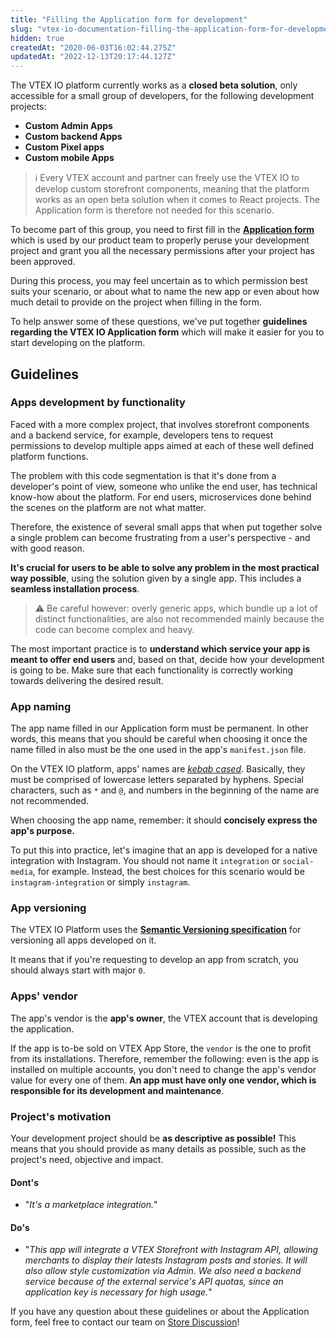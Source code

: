 ```yaml
---
title: "Filling the Application form for development"
slug: "vtex-io-documentation-filling-the-application-form-for-development"
hidden: true
createdAt: "2020-06-03T16:02:44.275Z"
updatedAt: "2022-12-13T20:17:44.127Z"
---
```


The VTEX IO platform currently works as a **closed beta solution**, only accessible for a small group of developers, for the following development projects:

- **Custom Admin Apps**
- **Custom backend Apps**
- **Custom Pixel apps**
- **Custom mobile Apps**

> ℹ️ Every VTEX account and partner can freely use the VTEX IO to develop custom storefront components, meaning that the platform works as an open beta solution when it comes to React projects. The Application form is therefore not needed for this scenario.

To become part of this group, you need to first fill in the [**Application form**](https://docs.google.com/forms/d/e/1FAIpQLSfhuhFxvezMhPEoFlN9yFEkUifGQlGP4HmJQgx6GP32WZchBw/viewform) which is used by our product team to properly peruse your development project and grant you all the necessary permissions after your project has been approved.

During this process, you may feel uncertain as to which permission best suits your scenario, or about what to name the new app or even about how much detail to provide on the project when filling in the form.
  
To help answer some of these questions, we've put together **guidelines regarding the VTEX IO Application form** which will make it easier for you to start developing on the platform.

## Guidelines

### Apps development by functionality

Faced with a more complex project, that involves storefront components and a backend service, for example, developers tens to request permissions to develop multiple apps aimed at each of these well defined platform functions.

The problem with this code segmentation is that it's done from a developer's point of view, someone who unlike the end user, has technical know-how about the platform. For end users, microservices done behind the scenes on the platform are not what matter.

Therefore, the existence of several small apps that when put together solve a single problem can become frustrating from a user's perspective - and with good reason.

**It's crucial for users to be able to solve any problem in the most practical way possible**, using the solution given by a single app. This includes a **seamless installation process**.  
  
>⚠️ Be careful however: overly generic apps, which bundle up a lot of distinct functionalities, are also not recommended mainly because the code can become complex and heavy.

The most important practice is to **understand which service your app is meant to offer end users** and, based on that, decide how your development is going to be. Make sure that each functionality is correctly working towards delivering the desired result.

### App naming

The app name filled in our Application form must be permanent. In other words, this means that you should be careful when choosing it once the name filled in also must be the one used in the app's `manifest.json` file.

On the VTEX IO platform, apps' names are *[kebab cased](https://en.wiktionary.org/wiki/kebab_case)*. Basically, they must be comprised of lowercase letters separated by hyphens. Special characters, such as `*` and `@`, and numbers in the beginning of the name are not recommended.

When choosing the app name, remember: it should **concisely express the app's purpose.**

To put this into practice, let's imagine that an app is developed for a native integration with Instagram. You should not name it `integration` or `social-media`, for example. Instead, the best choices for this scenario would be `instagram-integration` or simply `instagram`.

### App versioning

The VTEX IO Platform uses the [**Semantic Versioning specification**](https://semver.org/) for versioning all apps developed on it.

It means that if you're requesting to develop an app from scratch, you should always start with major `0`.

### Apps' vendor

The app's vendor is the **app's owner**, the VTEX account that is developing the application.

If the app is to-be sold on VTEX App Store, the `vendor` is the one to profit from its installations. Therefore, remember the following: even is the app is installed on multiple accounts, you don't need to change the app's vendor value for every one of them. **An app must have only one vendor, which is responsible for its development and maintenance**.

### Project's motivation

Your development project should be **as descriptive as possible!** This means that you should provide as many details as possible, such as the project's need, objective and impact.

#### Dont's

- "*It's a marketplace integration.*"

#### Do's

- "*This app will integrate a VTEX Storefront with Instagram API, allowing merchants to display their latests Instagram posts and stories. It will also allow style customization via Admin. We also need a backend service because of the external service's API quotas, since an application key is necessary for high usage.*"

If you have any question about these guidelines or about the Application form, feel free to contact our team on [Store Discussion](http://github.com/vtex-apps/store-discussion/)!
